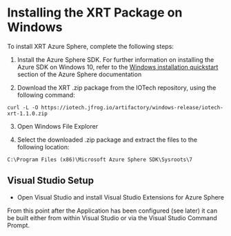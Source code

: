 # Installing the XRT Package on Windows

To install XRT Azure Sphere, complete the following steps:

1. Install the Azure Sphere SDK. For further information on installing the Azure SDK on Windows 10, refer to the [Windows installation quickstart](https://docs.microsoft.com/en-gb/azure-sphere/install/install-sdk?pivots=visual-studio) section of the Azure Sphere documentation

2. Download the XRT .zip package from the IOTech repository, using the following command:

`curl -L -O https://iotech.jfrog.io/artifactory/windows-release/iotech-xrt-1.1.0.zip`

3. Open Windows File Explorer

4. Select the downloaded .zip package and extract the files to the following location:

`C:\Program Files (x86)\Microsoft Azure Sphere SDK\Sysroots\7`

## Visual Studio Setup

* Open Visual Studio and install Visual Studio Extensions for Azure Sphere

From this point after the Application has been configured (see later) it can be built either from within Visual Studio
or via the Visual Studio Command Prompt.

